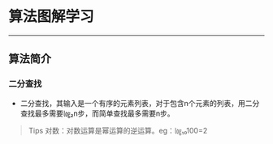 # 算法图解学习
****
## 算法简介
### 二分查找
- 二分查找，其输入是一个有序的元素列表，对于包含n个元素的列表，用二分查找最多需要㏒₂n步，而简单查找最多需要n步。
> Tips
> 对数：对数运算是幂运算的逆运算。eg：㏒₁₀100=2


